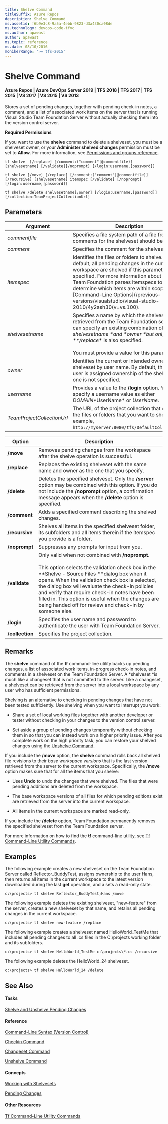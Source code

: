 ```yaml
---
title: Shelve Command
titleSuffix: Azure Repos
description: Shelve Command
ms.assetid: f6b9e3c8-9a5a-4ebb-9823-d3a430ca08de
ms.technology: devops-code-tfvc
ms.author: apawast
author: apawast
ms.topic: reference
ms.date: 08/10/2016
monikerRange: '>= tfs-2015'
---
```


# Shelve Command

#### Azure Repos | Azure DevOps Server 2019 | TFS 2018 | TFS 2017 | TFS 2015 | VS 2017 | VS 2015 | VS 2013

Stores a set of pending changes, together with pending check-in notes, a comment, and a list of associated work items on the server that is running Visual Studio Team Foundation Server without actually checking them into the version control server.

**Required Permissions**

If you want to use the **shelve** command to delete a shelveset, you must be a shelveset owner, or your **Administer shelved changes** permission must be set to **Allow**. For more information, see [Permissions and groups reference](../../organizations/security/permissions.md).

```
tf shelve  [/replace] [/comment:("comment"|@commentfile)] [shelvesetname] [/validate][/noprompt] [/login:username,[password]]
```

```
tf shelve [/move] [/replace] [/comment:("comment"|@commentfile)]
[/recursive] [shelvesetname] itemspec [/validate] [/noprompt] [/login:username,[password]]
```

```
tf shelve /delete shelvesetname[;owner] [/login:username,[password]] [/collection:TeamProjectCollectionUrl]
```

## Parameters

| **Argument**               | **Description**                                                                                                                                                                                                                                                                                                                                                  |
| -------------------------- | ---------------------------------------------------------------------------------------------------------------------------------------------------------------------------------------------------------------------------------------------------------------------------------------------------------------------------------------------------------------- |
| _commentfile_              | Specifies a file system path of a file from which comments for the shelveset should be read.                                                                                                                                                                                                                                                                     |
| _comment_                  | Specifies the comment for the shelveset.                                                                                                                                                                                                                                                                                                                         |
| _itemspec_                 | Identifies the files or folders to shelve. By default, all pending changes in the current workspace are shelved if this parameter is not specified. For more information about how Team Foundation parses itemspecs to determine which items are within scope, see [Command-Line Options](/previous-versions/visualstudio/visual-studio-2010/4y2ash30(v=vs.100). |
| _shelvesetname_            | Specifies a name by which the shelveset can be retrieved from the Team Foundation server. You can specify an existing combination of _shelvesetname \*and \*owner \*but only if \*\*/replace_\* is also specified.<br /><br />You must provide a value for this parameter.                                                                                       |
| _owner_                    | Identifies the current or intended owner of the shelveset by user name. By default, the current user is assigned ownership of the shelveset if one is not specified.                                                                                                                                                                                             |
| _username_                 | Provides a value to the **/login** option. You can specify a username value as either _DOMAIN_\*UserName\* or _UserName_.                                                                                                                                                                                                                                        |
| _TeamProjectCollectionUrl_ | The URL of the project collection that contains the files or folders that you want to shelve (for example, `http://myserver:8080/tfs/DefaultCollection/`).                                                                                                                                                                                                       |

| **Option**      | **Description**                                                                                                                                                                                                                                                                                                                                                                                                                    |
| --------------- | ---------------------------------------------------------------------------------------------------------------------------------------------------------------------------------------------------------------------------------------------------------------------------------------------------------------------------------------------------------------------------------------------------------------------------------- |
| **/move**       | Removes pending changes from the workspace after the shelve operation is successful.                                                                                                                                                                                                                                                                                                                                               |
| **/replace**    | Replaces the existing shelveset with the same name and owner as the one that you specify.                                                                                                                                                                                                                                                                                                                                          |
| **/delete**     | Deletes the specified shelveset. Only the **/server** option may be combined with this option. If you do not include the **/noprompt** option, a confirmation message appears when the **/delete** option is specified.                                                                                                                                                                                                            |
| **/comment**    | Adds a specified comment describing the shelved changes.                                                                                                                                                                                                                                                                                                                                                                           |
| **/recursive**  | Shelves all items in the specified shelveset folder, its subfolders and all items therein if the itemspec you provide is a folder.                                                                                                                                                                                                                                                                                                 |
| **/noprompt**   | Suppresses any prompts for input from you.                                                                                                                                                                                                                                                                                                                                                                                         |
| **/validate**   | Only valid when not combined with **/noprompt**.<br /><br />This option selects the validation check box in the **Shelve - Source Files **dialog box when it opens. When the validation check box is selected, the dialog box will evaluate the check-in policies and verify that require check-in notes have been filled in. This option is useful when the changes are being handed off for review and check-in by someone else. |
| **/login**      | Specifies the user name and password to authenticate the user with Team Foundation Server.                                                                                                                                                                                                                                                                                                                                         |
| **/collection** | Specifies the project collection.                                                                                                                                                                                                                                                                                                                                                                                                  |

## Remarks

The **shelve** command of the **tf** command-line utility backs up pending changes, a list of associated work items, in-progress check-in notes, and comments in a shelveset on the Team Foundation Server. A *shelveset *is much like a changeset that is not committed to the server. Like a changeset, a shelveset can be retrieved from the server into a local workspace by any user who has sufficient permissions.

Shelving is an alternative to checking in pending changes that have not been tested sufficiently. Use shelving when you want to interrupt you work:

* Share a set of local working files together with another developer or tester without checking in your changes to the version control server.

* Set aside a group of pending changes temporarily without checking them in so that you can instead work on a higher priority issue. After you complete work on the high priority task, you can restore your shelved changes using the [Unshelve Command](unshelve-command.md).

If you include the **/move** option, the **shelve** command rolls back all shelved file revisions to their _base workspace versions_ that is the last version retrieved from the server to the current workspace. Specifically, the **/move** option makes sure that for all the items that you shelve:

* Uses **Undo** to undo the changes that were shelved. The files that were pending additions are deleted from the workspace.

* The base workspace versions of all files for which pending editions exist are retrieved from the server into the current workspace.

* All items in the current workspace are marked read-only.

If you include the **/delete** option, Team Foundation permanently removes the specified shelveset from the Team Foundation server.

For more information on how to find the **tf** command-line utility, see [Tf Command-Line Utility Commands](https://msdn.microsoft.com/library/z51z7zy0).

## Examples

The following example creates a new shelveset on the Team Foundation Server called Reflector_BuddyTest, assigns ownership to the user Hans, then returns all items in the current workspace to the latest version downloaded during the last **get** operation, and a sets a read-only state.

```
c:\projects> tf shelve Reflector_BuddyTest;Hans /move
```

The following example deletes the existing shelveset, "new-feature" from the server, creates a new shelveset by that name, and retains all pending changes in the current workspace.

```
c:\projects> tf shelve new-feature /replace
```

The following example creates a shelveset named HelloWorld_TestMe that includes all pending changes to all .cs files in the C:\\projects working folder and its subfolders.

```
c:\projects> tf shelve HelloWorld_TestMe c:\projects\*.cs /recursive
```

The following example deletes the HelloWorld_24 shelveset.

```
c:\projects> tf shelve HelloWorld_24 /delete
```

## See Also

#### Tasks

[Shelve and Unshelve Pending Changes](https://msdn.microsoft.com/library/ms181404)

#### Reference

[Command-Line Syntax (Version Control)](https://msdn.microsoft.com/library/56f7w6be)

[Checkin Command](checkin-command.md)

[Changeset Command](changeset-command.md)

[Unshelve Command](unshelve-command.md)

#### Concepts

[Working with Shelvesets](suspend-your-work-manage-your-shelvesets.md)

[Pending Changes](https://msdn.microsoft.com/library/ms181409)

#### Other Resources

[Tf Command-Line Utility Commands](https://msdn.microsoft.com/library/z51z7zy0)
